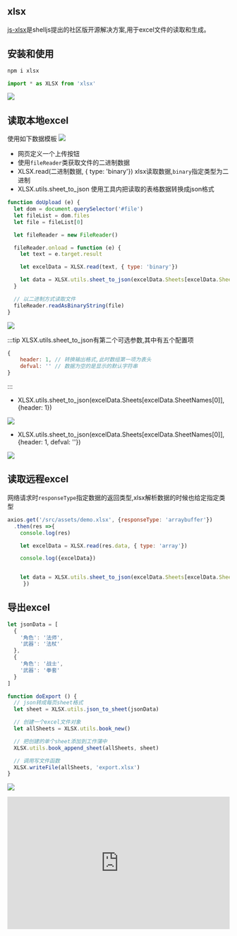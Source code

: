 ## xlsx
[js-xlsx](https://github.com/SheetJS/sheetjs)是shelljs提出的社区版开源解决方案,用于excel文件的读取和生成。

## 安装和使用
``` bash
npm i xlsx
```

```js
import * as XLSX from 'xlsx'
```
![](/img/xlsx1.png)

## 读取本地excel

使用如下数据模板
![](/img/xlsx2.png)

- 网页定义一个上传按钮
- 使用`fileReader`类获取文件的二进制数据
- XLSX.read(二进制数据, { type: 'binary'}) xlsx读取数据,`binary`指定类型为二进制
- XLSX.utils.sheet_to_json 使用工具内把读取的表格数据转换成json格式
```js
function doUpload (e) {
  let dom = document.querySelector('#file')
  let fileList = dom.files
  let file = fileList[0]

  let fileReader = new FileReader()

  fileReader.onload = function (e) {
    let text = e.target.result

    let excelData = XLSX.read(text, { type: 'binary'})

    let data = XLSX.utils.sheet_to_json(excelData.Sheets[excelData.SheetNames[0]])
  }

  // 以二进制方式读取文件
  fileReader.readAsBinaryString(file) 
}
```

![](/img/xlsx3.png)

:::tip
XLSX.utils.sheet_to_json有第二个可选参数,其中有五个配置项
```js
{
    header: 1, // 转换输出格式,此时数组第一项为表头
    defval: '' // 数据为空的是显示的默认字符串
}
```
:::

- XLSX.utils.sheet_to_json(excelData.Sheets[excelData.SheetNames[0]], {header: 1})

![](/img/xlsx4.png)

- XLSX.utils.sheet_to_json(excelData.Sheets[excelData.SheetNames[0]], {header: 1, defval: ''})

![](/img/xlsx5.png)

## 读取远程excel

网络请求时`responseType`指定数据的返回类型,xlsx解析数据的时候也给定指定类型
```js
axios.get('/src/assets/demo.xlsx', {responseType: 'arraybuffer'})
  .then(res =>{
    console.log(res)

    let excelData = XLSX.read(res.data, { type: 'array'})

    console.log({excelData})


    let data = XLSX.utils.sheet_to_json(excelData.Sheets[excelData.SheetNames[0]],  {header: 1, defval: ''})
     })
```

## 导出excel

```js
let jsonData = [
  {
    '角色': '法师',
    '武器': '法杖'
  },
  {
    '角色': '战士',
    '武器': '拳套'
  }
]

function doExport () {
  // json转成每页sheet格式
  let sheet = XLSX.utils.json_to_sheet(jsonData)

  // 创建一个excel文件对象
  let allSheets = XLSX.utils.book_new()

  // 把创建的单个sheet添加到工作蒲中
  XLSX.utils.book_append_sheet(allSheets, sheet)

  // 调用写文件函数
  XLSX.writeFile(allSheets, 'export.xlsx')
}
```
![](/img/xlsx6.png)

<iframe height="300" style="width: 100%;" scrolling="no" title="Untitled" src="https://codepen.io/weifun1995/embed/bGLPXOG?default-tab=html%2Cresult" frameborder="no" loading="lazy" allowtransparency="true" allowfullscreen="true">
  See the Pen <a href="https://codepen.io/weifun1995/pen/bGLPXOG">
  Untitled</a> by weifun1995 (<a href="https://codepen.io/weifun1995">@weifun1995</a>)
  on <a href="https://codepen.io">CodePen</a>.
</iframe>